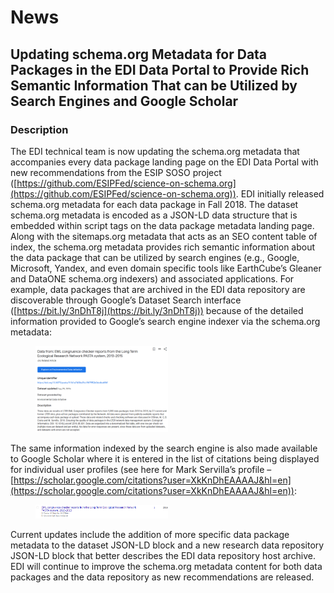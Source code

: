 # News

## Updating schema.org Metadata for Data Packages in the EDI Data Portal to Provide Rich Semantic Information That can be Utilized by Search Engines and Google Scholar

### Description

The EDI technical team is now updating the schema.org metadata that accompanies every data package landing page on the EDI Data Portal with new recommendations from the ESIP SOSO project ([https://github.com/ESIPFed/science-on-schema.org](https://github.com/ESIPFed/science-on-schema.org)). EDI initially released schema.org metadata for each data package in Fall 2018. The dataset schema.org metadata is encoded as a JSON-LD data structure that is embedded within script tags on the data package metadata landing page. Along with the sitemaps.org metadata that acts as an SEO content table of index, the schema.org metadata provides rich semantic information about the data package that can be utilized by search engines (e.g., Google, Microsoft, Yandex, and even domain specific tools like EarthCube’s Gleaner and DataONE schema.org indexers) and associated applications. For example, data packages that are archived in the EDI data repository are discoverable through Google’s Dataset Search interface ([https://bit.ly/3nDhT8j](https://bit.ly/3nDhT8j)) because of the detailed information provided to Google’s search engine indexer via the schema.org metadata:

<figure class="figure_featured">
    <img src="/static/images/news/gds1.png" alt="google dataset page" width="50%">
</figure>

The same information indexed by the search engine is also made available to Google Scholar where it is entered in the list of citations being displayed for individual user profiles (see here for Mark Servilla’s profile – [https://scholar.google.com/citations?user=XkKnDhEAAAAJ&hl=en](https://scholar.google.com/citations?user=XkKnDhEAAAAJ&hl=en)):

<figure class="figure_featured">
    <img src="/static/images/news/gds2.png" alt="google dataset page" width="50%">
</figure>

Current updates include the addition of more specific data package metadata to the dataset JSON-LD block and a new research data repository JSON-LD block that better describes the EDI data repository host archive. EDI will continue to improve the schema.org metadata content for both data packages and the data repository as new recommendations are released.

<!-- Technical -->